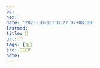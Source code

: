 ```yaml
---
bc:
hex:
date: '2025-10-13T10:27:07+08:00'
lastmod:
title: 􀩯
url: 􀩯
tags: [焰]
src: DCCV
note:
---
```

